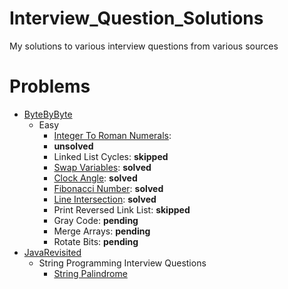 # Interview_Question_Solutions
My solutions to various interview questions from various sources

# Problems
- [ByteByByte](https://www.byte-by-byte.com/coding-interview-questions/)
    - Easy
        - [Integer To Roman Numerals](./Easy/integer_to_roman_numerals):
        - **unsolved**
        - Linked List Cycles: **skipped**
        - [Swap Variables](./Easy/swap_variables): **solved**
        - [Clock Angle](./Easy/clock_angle): **solved**
        - [Fibonacci Number](./Easy/fibonacci_number): **solved**
        - [Line Intersection](./Easy/line_intersection): **solved**
        - Print Reversed Link List: **skipped**
        - Gray Code: **pending**
        - Merge Arrays: **pending**
        - Rotate Bits: **pending**
- [JavaRevisited](https://javarevisited.blogspot.com/2011/06/top-programming-interview-questions.html)
    - String Programming Interview Questions
        - [String Palindrome](./java_revisited/string_palindrome.py)
